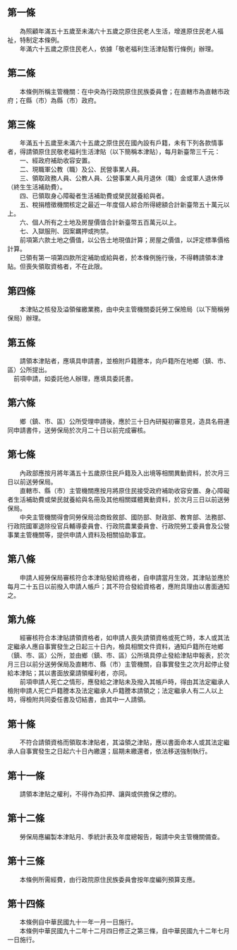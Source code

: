 第一條 
-------
　　為照顧年滿五十五歲至未滿六十五歲之原住民老人生活，增進原住民老人福祉，特制定本條例。  
　　年滿六十五歲之原住民老人，依據「敬老福利生活津貼暫行條例」辦理。  


第二條 
-------
　　本條例所稱主管機關：在中央為行政院原住民族委員會；在直轄市為直轄市政府；在縣（市）為縣（市）政府。  


第三條 
-------
　　年滿五十五歲至未滿六十五歲之原住民在國內設有戶籍，未有下列各款情事者，得請領原住民敬老福利生活津貼（以下簡稱本津貼），每月新臺幣三千元：  
　　一、經政府補助收容安置。  
　　二、現職軍公教（職）及公、民營事業人員。  
　　三、領取政務人員、公教人員、公營事業人員月退休（職）金或軍人退休俸（終生生活補助費）。  
　　四、已領取身心障礙者生活補助費或榮民就養給與者。  
　　五、稅捐稽徵機關核定之最近一年度個人綜合所得總額合計新臺幣五十萬元以上。  
　　六、個人所有之土地及房屋價值合計新臺幣五百萬元以上。  
　　七、入獄服刑、因案羈押或拘禁。  
　　前項第六款土地之價值，以公告土地現值計算；房屋之價值，以評定標準價格計算。  
　　已領有第一項第四款所定補助或給與者，於本條例施行後，不得轉請領本津貼。但喪失領取資格者，不在此限。  


第四條 
-------
　　本津貼之核發及溢領催繳業務，由中央主管機關委託勞工保險局（以下簡稱勞保局）辦理。  


第五條 
-------
　　請領本津貼者，應填具申請書，並檢附戶籍謄本，向戶籍所在地鄉（鎮、市、區）公所提出。  
　前項申請，如委託他人辦理，應填具委託書。  


第六條 
-------
　　鄉（鎮、市、區）公所受理申請後，應於三十日內研擬初審意見，造具名冊連同申請書件，送勞保局於次月二十日以前完成審核。  


第七條 
-------
　　內政部應按月將年滿五十五歲原住民戶籍及入出境等相關異動資料，於次月三日以前送勞保局。  
　　直轄市、縣（市）主管機關應按月將原住民接受政府補助收容安置、身心障礙者生活補助費或榮民就養給與名冊及其他相關媒體異動資料，於次月三日以前送勞保局。  
　　中央主管機關得會同勞保局洽商銓敘部、國防部、財政部、教育部、法務部、行政院國軍退除役官兵輔導委員會、行政院農業委員會、行政院勞工委員會及公營事業主管機關等，提供申請人資料及相關協助事宜。  


第八條 
-------
　　申請人經勞保局審核符合本津貼發給資格者，自申請當月生效，其津貼並應於每月二十五日以前撥入申請人帳戶；其不符合發給資格者，應附具理由以書面通知之。  


第九條 
-------
　　經審核符合本津貼請領資格者，如申請人喪失請領資格或死亡時，本人或其法定繼承人應自事實發生之日起三十日內，檢具相關文件資料，通知戶籍所在地鄉（鎮、市、區）公所，並由鄉（鎮、市、區）公所填具停止發給津貼申報表，於次月三日以前分送勞保局及直轄市、縣（市）主管機關，自事實發生之次月起停止發給本津貼；其以書面放棄請領權利者，亦同。  
　　前項申請人死亡之情形，應發給之津貼未及撥入其帳戶時，得由其法定繼承人檢附申請人死亡戶籍謄本及法定繼承人戶籍謄本請領之；法定繼承人有二人以上時，得檢附共同委任書及切結書，由其中一人請領。  


第十條 
-------
　　不符合請領資格而領取本津貼者，其溢領之津貼，應以書面命本人或其法定繼承人自事實發生之日起六十日內繳還；屆期未繳還者，依法移送強制執行。  


第十一條 
---------
　　請領本津貼之權利，不得作為扣押、讓與或供擔保之標的。  


第十二條 
---------
　　勞保局應編製本津貼月、季統計表及年度總報告，報請中央主管機關備查。  


第十三條 
---------
　　本條例所需經費，由行政院原住民族委員會按年度編列預算支應。  


第十四條 
---------
　　本條例自中華民國九十一年一月一日施行。  
　　本條例中華民國九十二年十二月四日修正之第三條，自中華民國九十二年七月一日施行。
